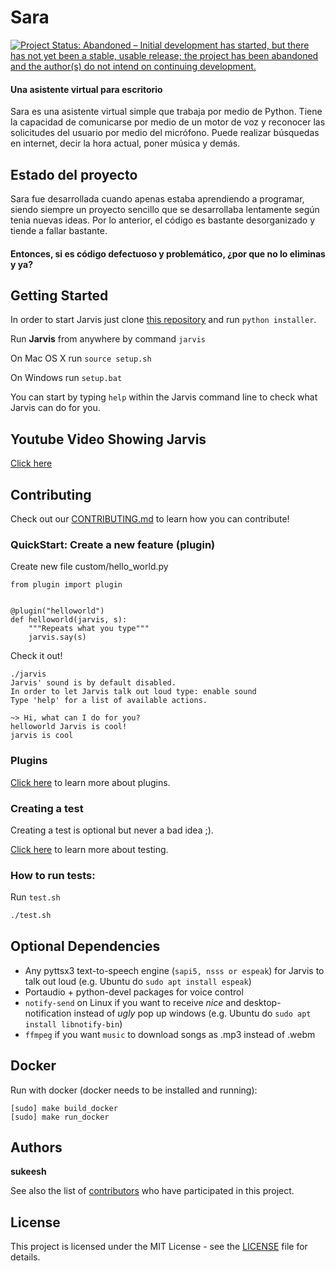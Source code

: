 # Sara

[![Project Status: Abandoned – Initial development has started, but there has not yet been a stable, usable release; the project has been abandoned and the author(s) do not intend on continuing development.](http://www.repostatus.org/badges/latest/abandoned.svg)](http://www.repostatus.org/#abandoned)

#### Una asistente virtual para escritorio

Sara es una asistente virtual simple que trabaja por medio de Python. Tiene la capacidad de comunicarse por medio de un motor de voz y reconocer las solicitudes del usuario por medio del micrófono. Puede realizar búsquedas en internet, decir la hora actual, poner música y demás.

## Estado del proyecto

Sara fue desarrollada cuando apenas estaba aprendiendo a programar, siendo siempre un proyecto sencillo que se desarrollaba lentamente según tenia nuevas ideas. Por lo anterior, el código es bastante desorganizado y tiende a fallar bastante.

#### Entonces, si es código defectuoso y problemático, ¿por que no lo eliminas y ya?

## Getting Started

In order to start Jarvis just clone [this repository](https://github.com/sukeesh/Jarvis.git) and run `python installer`.

Run **Jarvis** from anywhere by command `jarvis`

On Mac OS X run `source setup.sh`

On Windows run `setup.bat`

You can start by typing `help` within the Jarvis command line to check what Jarvis can do for you.


## Youtube Video Showing Jarvis

[Click here](https://www.youtube.com/watch?v=PR-nxqmG3V8)

## Contributing

Check out our [CONTRIBUTING.md](CONTRIBUTING.md) to learn how you can contribute!

### QuickStart: Create a new feature (plugin)

Create new file custom/hello_world.py

```
from plugin import plugin


@plugin("helloworld")
def helloworld(jarvis, s):
    """Repeats what you type"""
    jarvis.say(s)
```

Check it out!
```
./jarvis
Jarvis' sound is by default disabled.
In order to let Jarvis talk out loud type: enable sound
Type 'help' for a list of available actions.

~> Hi, what can I do for you?
helloworld Jarvis is cool!
jarvis is cool
```

### Plugins

[Click here](doc/PLUGINS.md) to learn more about plugins.

### Creating a test

Creating a test is optional but never a bad idea ;).

[Click here](doc/TESTING.md) to learn more about testing.

### How to run tests:

 Run `test.sh`
 ```bash
 ./test.sh
 ```
## Optional Dependencies

- Any pyttsx3 text-to-speech engine (``sapi5, nsss or espeak``) for Jarvis to talk out loud (e.g. Ubuntu do ``sudo apt install espeak``)
- Portaudio + python-devel packages for voice control
- ``notify-send`` on Linux if you want to receive *nice* and desktop-notification instead of *ugly* pop up windows (e.g. Ubuntu do ``sudo apt install libnotify-bin``)
- ``ffmpeg`` if you want ``music`` to download songs as .mp3 instead of .webm

## Docker

Run with docker (docker needs to be installed and running):

```
[sudo] make build_docker
[sudo] make run_docker
```

## Authors

 **sukeesh**

See also the list of [contributors](https://github.com/sukeesh/Jarvis/graphs/contributors) who have participated in this project.

## License

This project is licensed under the MIT License - see the [LICENSE](LICENSE) file for details.
